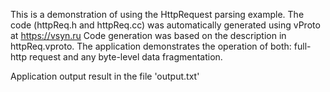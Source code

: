 This is a demonstration of using the HttpRequest parsing example.
The code (httpReq.h and httpReq.cc) was automatically generated using vProto at https://vsyn.ru
Code generation was based on the description in httpReq.vproto.
The application demonstrates the operation of both: full-http request and any byte-level data fragmentation.

Application output result in the file 'output.txt'
